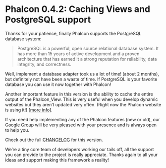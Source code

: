 <!--
slug: phalcon-0-4-2-caching-views-and-postgresql
date: Mon Jun 25 2012 17:00:00 GMT-0400 (EDT)
tags: postgresql, php, phalcon, releases
title: Phalcon 0.4.2: Caching Views and PostgreSQL support
id: 25876131497
link: http://blog.phalconphp.com/post/25876131497/phalcon-0-4-2-caching-views-and-postgresql
raw: {"blog_name":"phalconphp","id":25876131497,"post_url":"http://blog.phalconphp.com/post/25876131497/phalcon-0-4-2-caching-views-and-postgresql","slug":"phalcon-0-4-2-caching-views-and-postgresql","type":"text","date":"2012-06-25 21:00:00 GMT","timestamp":1340658000,"state":"published","format":"html","reblog_key":"Nq31zgTn","tags":["postgresql","php","phalcon","releases"],"short_url":"http://tmblr.co/Z6PumvO6Lcwf","highlighted":[],"note_count":0,"source_url":"http://www.phalconphp.com/download","source_title":"phalconphp.com","title":"Phalcon 0.4.2: Caching Views and PostgreSQL support","body":"<p>Thanks for your patience, finally Phalcon supports the PostgreSQL database system:</p>\n<blockquote>\n<p>PostgreSQL is a powerful, open source relational database system. It has more than 15 years of active development and a proven architecture that has earned it a strong reputation for reliability, data integrity, and correctness.</p>\n</blockquote>\n<p>Well, implement a database adapter took us a lot of time! (about 2 months), but definitely not have been a waste of time. If PostgreSQL is your favorite database you can use it now together with Phalcon!</p>\n<p>Another important feature in this version is the ability to cache the entire output of the Phalcon_View. This is very useful when you develop dynamic websites but they aren&rsquo;t updated very often. (Right now the Phalcon website is using it!) [<a href=\"http://phalconphp.com/documentation/views#caching\">more info</a>].</p>\n<p>If you need help implementing any of the Phalcon features (new or old), our <a href=\"https://groups.google.com/forum/?fromgroups#!forum/phalcon\">Google Group</a> will be very pleased with your presence and is always open to help you.</p>\n<p>Check out the full <a href=\"https://github.com/phalcon/cphalcon/blob/master/CHANGELOG\">CHANGELOG</a> for this version.</p>\n<p>We’re a tiny core team of developers working our tails off, all the support you can provide to the project is really appreciate. Thanks again to all your ideas and support making this framework a reality!</p>","reblog":{"tree_html":"","comment":"<p>Thanks for your patience, finally Phalcon supports the PostgreSQL database system:</p>\n<blockquote>\n<p>PostgreSQL is a powerful, open source relational database system. It has more than 15 years of active development and a proven architecture that has earned it a strong reputation for reliability, data integrity, and correctness.</p>\n</blockquote>\n<p>Well, implement a database adapter took us a lot of time! (about 2 months), but definitely not have been a waste of time. If PostgreSQL is your favorite database you can use it now together with Phalcon!</p>\n<p>Another important feature in this version is the ability to cache the entire output of the Phalcon_View. This is very useful when you develop dynamic websites but they aren&rsquo;t updated very often. (Right now the Phalcon website is using it!) [<a href=\"http://phalconphp.com/documentation/views#caching\">more info</a>].</p>\n<p>If you need help implementing any of the Phalcon features (new or old), our <a href=\"https://groups.google.com/forum/?fromgroups#!forum/phalcon\">Google Group</a> will be very pleased with your presence and is always open to help you.</p>\n<p>Check out the full <a href=\"https://github.com/phalcon/cphalcon/blob/master/CHANGELOG\">CHANGELOG</a> for this version.</p>\n<p>We&rsquo;re a tiny core team of developers working our tails off, all the support you can provide to the project is really appreciate. Thanks again to all your ideas and support making this framework a reality!</p>"},"trail":[{"blog":{"name":"phalconphp","theme":{"header_full_width":1117,"header_full_height":426,"header_focus_width":758,"header_focus_height":426,"avatar_shape":"square","background_color":"#FAFAFA","body_font":"Helvetica Neue","header_bounds":"0,937,426,179","header_image":"http://static.tumblr.com/be2b0380984b972b47699d457f4c0ffb/ivjir8a/815nn0qo7/tumblr_static_28z87js742xwowwo0kco04ogs.jpg","header_image_focused":"http://static.tumblr.com/be2b0380984b972b47699d457f4c0ffb/ivjir8a/laHnn0qo9/tumblr_static_tumblr_static_28z87js742xwowwo0kco04ogs_focused_v3.jpg","header_image_scaled":"http://static.tumblr.com/be2b0380984b972b47699d457f4c0ffb/ivjir8a/815nn0qo7/tumblr_static_28z87js742xwowwo0kco04ogs_2048_v2.jpg","header_stretch":true,"link_color":"#529ECC","show_avatar":true,"show_description":true,"show_header_image":true,"show_title":true,"title_color":"#444444","title_font":"Gibson","title_font_weight":"bold"}},"post":{"id":"25876131497"},"content":"<p>Thanks for your patience, finally Phalcon supports the PostgreSQL database system:</p>\n<blockquote>\n<p>PostgreSQL is a powerful, open source relational database system. It has more than 15 years of active development and a proven architecture that has earned it a strong reputation for reliability, data integrity, and correctness.</p>\n</blockquote>\n<p>Well, implement a database adapter took us a lot of time! (about 2 months), but definitely not have been a waste of time. If PostgreSQL is your favorite database you can use it now together with Phalcon!</p>\n<p>Another important feature in this version is the ability to cache the entire output of the Phalcon_View. This is very useful when you develop dynamic websites but they aren’t updated very often. (Right now the Phalcon website is using it!) [<a href=\"http://phalconphp.com/documentation/views#caching\">more info</a>].</p>\n<p>If you need help implementing any of the Phalcon features (new or old), our <a href=\"https://groups.google.com/forum/?fromgroups#!forum/phalcon\">Google Group</a> will be very pleased with your presence and is always open to help you.</p>\n<p>Check out the full <a href=\"https://github.com/phalcon/cphalcon/blob/master/CHANGELOG\">CHANGELOG</a> for this version.</p>\n<p>We’re a tiny core team of developers working our tails off, all the support you can provide to the project is really appreciate. Thanks again to all your ideas and support making this framework a reality!</p>","content_raw":"<p>Thanks for your patience, finally Phalcon supports the PostgreSQL database system:</p>\r\n<blockquote>\r\n<p>PostgreSQL is a powerful, open source relational database system. It has more than 15 years of active development and a proven architecture that has earned it a strong reputation for reliability, data integrity, and correctness.</p>\r\n</blockquote>\r\n<p>Well, implement a database adapter took us a lot of time! (about 2 months), but definitely not have been a waste of time. If PostgreSQL is your favorite database you can use it now together with Phalcon!</p>\r\n<p>Another important feature in this version is the ability to cache the entire output of the Phalcon_View. This is very useful when you develop dynamic websites but they aren't updated very often. (Right now the Phalcon website is using it!) [<a href=\"http://phalconphp.com/documentation/views#caching\">more info</a>].</p>\r\n<p>If you need help implementing any of the Phalcon features (new or old), our <a href=\"https://groups.google.com/forum/?fromgroups#!forum/phalcon\">Google Group</a> will be very pleased with your presence and is always open to help you.</p>\r\n<p>Check out the full <a href=\"https://github.com/phalcon/cphalcon/blob/master/CHANGELOG\">CHANGELOG</a> for this version.</p>\r\n<p>We&rsquo;re a tiny core team of developers working our tails off, all the support you can provide to the project is really appreciate. Thanks again to all your ideas and support making this framework a reality!</p>","is_current_item":true,"is_root_item":true}]}
publish: 2012-06-025
-->


Phalcon 0.4.2: Caching Views and PostgreSQL support
===================================================

Thanks for your patience, finally Phalcon supports the PostgreSQL
database system:

> PostgreSQL is a powerful, open source relational database system. It
> has more than 15 years of active development and a proven architecture
> that has earned it a strong reputation for reliability, data
> integrity, and correctness.

Well, implement a database adapter took us a lot of time! (about 2
months), but definitely not have been a waste of time. If PostgreSQL is
your favorite database you can use it now together with Phalcon!

Another important feature in this version is the ability to cache the
entire output of the Phalcon\_View. This is very useful when you develop
dynamic websites but they aren’t updated very often. (Right now the
Phalcon website is using it!) [[more
info](http://phalconphp.com/documentation/views#caching)].

If you need help implementing any of the Phalcon features (new or old),
our [Google
Group](https://groups.google.com/forum/?fromgroups#!forum/phalcon) will
be very pleased with your presence and is always open to help you.

Check out the full
[CHANGELOG](https://github.com/phalcon/cphalcon/blob/master/CHANGELOG)
for this version.

We’re a tiny core team of developers working our tails off, all the
support you can provide to the project is really appreciate. Thanks
again to all your ideas and support making this framework a reality!

